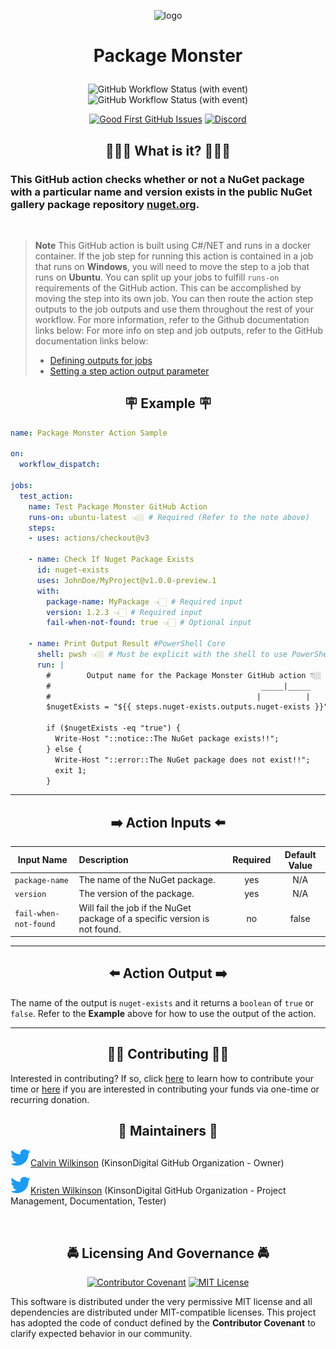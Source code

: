 <div align="center">
    
![logo](https://raw.githubusercontent.com/KinsonDigital/PackageMonster/preview/Images/pkg-monster-logo.png)
</div>

<h1 align="center">

**Package Monster**
</h1>

<div align="center">

![GitHub Workflow Status (with event)](https://img.shields.io/github/actions/workflow/status/kinsondigital/PackageMonster/build-status-check.yml?style=flat&label=%F0%9F%94%A7Build&color=2f8840)
![GitHub Workflow Status (with event)](https://img.shields.io/github/actions/workflow/status/kinsondigital/PackageMonster/unit-test-status-check.yml?style=flat&label=%F0%9F%A7%AATests&color=2f8840)

[![Good First GitHub Issues](https://img.shields.io/github/issues/kinsondigital/PackageMonster/good%20first%20issue?color=7057ff&label=Good%20First%20Issues)](https://github.com/KinsonDigital/PackageMonster/issues?q=is%3Aissue+is%3Aopen+label%3A%22good+first+issue%22)
[![Discord](https://img.shields.io/discord/481597721199902720?color=%23575CCB&label=chat%20on%20discord&logo=discord&logoColor=white)](https://discord.gg/qewu6fNgv7)
</div>

<div align="center">

## **🤷🏼‍♂️ What is it? 🤷🏼‍♂️**
</div>

### This GitHub action checks whether or not a NuGet package with a particular name and version exists in the public NuGet gallery package repository [nuget.org](https://www.nuget.org).

<br/>

> **Note** This GitHub action is built using C#/NET and runs in a docker container.  If the job step for running this action is contained in a job that runs on **Windows**, you will need to move the step to a job that runs on **Ubuntu**.  You can split up your jobs to fulfill `runs-on` requirements of the GitHub action. This can be accomplished by moving the step into its own job.  You can then route the action step outputs to the job outputs and use them throughout the rest of your workflow. For more information, refer to the Github documentation links below:
> For more info on step and job outputs, refer to the GitHub documentation links below:
> - [Defining outputs for jobs](https://docs.github.com/en/actions/using-jobs/defining-outputs-for-jobs)
> - [Setting a step action output parameter](https://docs.github.com/en/actions/using-workflows/workflow-commands-for-github-actions#setting-an-output-parameter)

<div align="center"><h2 style="font-weight:bold">🪧 Example 🪧</h2></div>

```yaml
name: Package Monster Action Sample

on:
  workflow_dispatch:

jobs:
  test_action:
    name: Test Package Monster GitHub Action
    runs-on: ubuntu-latest 👈🏼 # Required (Refer to the note above)
    steps:
    - uses: actions/checkout@v3

    - name: Check If Nuget Package Exists
      id: nuget-exists
      uses: JohnDoe/MyProject@v1.0.0-preview.1
      with:
        package-name: MyPackage 👈🏻 # Required input
        version: 1.2.3 👈🏻 # Required input
        fail-when-not-found: true 👈🏻 # Optional input

    - name: Print Output Result #PowerShell Core
      shell: pwsh 👈🏼 # Must be explicit with the shell to use PowerShell on Ubuntu
      run: |
        #        Output name for the Package Monster GitHub action 👇🏼
        #                                               _____|_____
        #                                              |          |
        $nugetExists = "${{ steps.nuget-exists.outputs.nuget-exists }}";

        if ($nugetExists -eq "true") {
          Write-Host "::notice::The NuGet package exists!!";
        } else {
          Write-Host "::error::The NuGet package does not exist!!";
          exit 1;
        }
```

---

<div align="center">

## **➡️ Action Inputs ⬅️**
</div>

| Input Name | Description                                                                | Required | Default Value |
|---|:---------------------------------------------------------------------------|:---:|:---:|
| `package-name` | The name of the NuGet package.                                             | yes | N/A |
| `version` | The version of the package.                                                | yes | N/A |
| `fail-when-not-found` | Will fail the job if the NuGet package of a specific version is not found. | no | false |

<div align="center">

---

## **⬅️ Action Output ➡️**
</div>

The name of the output is `nuget-exists` and it returns a `boolean` of `true` or `false`.
Refer to the **Example** above for how to use the output of the action.

---

<h2 style="font-weight:bold;" align="center">🙏🏼 Contributing 🙏🏼</h2>

Interested in contributing? If so, click [here](https://github.com/KinsonDigital/.github/blob/master/docs/CONTRIBUTING.md) to learn how to contribute your time or [here](https://github.com/sponsors/KinsonDigital) if you are interested in contributing your funds via one-time or recurring donation.

<div align="center">

## **🔧 Maintainers 🔧**
</div>

  [![twitter-logo](https://raw.githubusercontent.com/KinsonDigital/.github/master/Images/twitter-logo-16x16.svg)Calvin Wilkinson](https://twitter.com/KDCoder) (KinsonDigital GitHub Organization - Owner)
  
  [![twitter-logo](https://raw.githubusercontent.com/KinsonDigital/.github/master/Images/twitter-logo-16x16.svg)Kristen Wilkinson](https://twitter.com/kswilky) (KinsonDigital GitHub Organization - Project Management, Documentation, Tester)
 
<br>

<h2 style="font-weight:bold;" align="center">🚔 Licensing And Governance 🚔</h2>

<div align="center">

[![Contributor Covenant](https://img.shields.io/badge/Contributor%20Covenant-2.1-4baaaa.svg?style=flat)](https://github.com/KinsonDigital/.github/blob/master/docs/code_of_conduct.md)
[![MIT License](https://img.shields.io/github/license/kinsondigital/packagemonster)](https://github.com/KinsonDigital/PackageMonster/blob/main/LICENSE.md)
</div>

This software is distributed under the very permissive MIT license and all dependencies are distributed under MIT-compatible licenses.
This project has adopted the code of conduct defined by the **Contributor Covenant** to clarify expected behavior in our community.
 